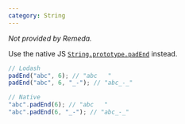 ```yaml
---
category: String
---
```


_Not provided by Remeda._

Use the native JS [`String.prototype.padEnd`](https://developer.mozilla.org/en-US/docs/Web/JavaScript/Reference/Global_Objects/String/padEnd) instead.

```ts
// Lodash
padEnd("abc", 6); // "abc   "
padEnd("abc", 6, "_-"); // "abc_-_"

// Native
"abc".padEnd(6); // "abc   "
"abc".padEnd(6, "_-"); // "abc_-_"
```
